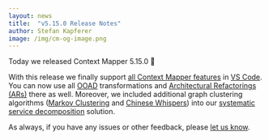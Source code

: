 ```yaml
---
layout: news
title:  "v5.15.0 Release Notes"
author: Stefan Kapferer
image: /img/cm-og-image.png
---
```


Today we released Context Mapper 5.15.0 🥳 

With this release we finally support [all Context Mapper features](/docs/ide/) in [VS Code](/docs/vs-code/).
You can now use all [OOAD](/docs/rapid-ooad/) transformations and [Architectural Refactorings (ARs)](/docs/architectural-refactorings/) there as well. Moreover, we included additional graph clustering algorithms ([Markov Clustering](https://www.micans.org/mcl/) and [Chinese Whispers](https://dl.acm.org/doi/10.5555/1654758.1654774)) into our [systematic service decomposition](/docs/systematic-service-decomposition/) solution.

As always, if you have any issues or other feedback, please [let us know](/getting-involved/).
